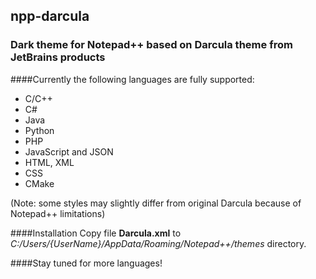 ## npp-darcula

### Dark theme for Notepad++ based on Darcula theme from JetBrains products

####Currently the following languages are fully supported:
* C/C++
* C#
* Java
* Python
* PHP
* JavaScript and JSON
* HTML, XML
* CSS
* CMake

(Note: some styles may slightly differ from original Darcula because of Notepad++ limitations)

####Installation
Copy file **Darcula.xml** to _C:/Users/{UserName}/AppData/Roaming/Notepad++/themes_ directory.


####Stay tuned for more languages!




